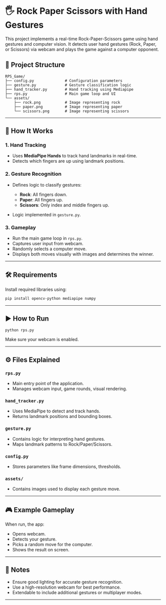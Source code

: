 # 🖐️ Rock Paper Scissors with Hand Gestures

This project implements a real-time Rock-Paper-Scissors game using hand gestures and computer vision. It detects user hand gestures (Rock, Paper, or Scissors) via webcam and plays the game against a computer opponent.

## 📁 Project Structure

```
RPS_Game/
├── config.py              # Configuration parameters
├── gesture.py             # Gesture classification logic
├── hand_tracker.py        # Hand tracking using Mediapipe
├── rps.py                 # Main game loop and UI
└── assets/
    ├── rock.png           # Image representing rock 
    ├── paper.png          # Image representing paper
    └── scissors.png       # Image representing scissors
```

---

## 🧠 How It Works

### 1. **Hand Tracking**

* Uses **MediaPipe Hands** to track hand landmarks in real-time.
* Detects which fingers are up using landmark positions.

### 2. **Gesture Recognition**

* Defines logic to classify gestures:

  * **Rock**: All fingers down.
  * **Paper**: All fingers up.
  * **Scissors**: Only index and middle fingers up.
* Logic implemented in `gesture.py`.

### 3. **Gameplay**

* Run the main game loop in `rps.py`.
* Captures user input from webcam.
* Randomly selects a computer move.
* Displays both moves visually with images and determines the winner.

---

## 🛠️ Requirements

Install required libraries using:

```bash
pip install opencv-python mediapipe numpy
```

---

## ▶️ How to Run

```bash
python rps.py
```

Make sure your webcam is enabled.

---

## ⚙️ Files Explained

### `rps.py`

* Main entry point of the application.
* Manages webcam input, game rounds, visual rendering.

### `hand_tracker.py`

* Uses MediaPipe to detect and track hands.
* Returns landmark positions and bounding boxes.

### `gesture.py`

* Contains logic for interpreting hand gestures.
* Maps landmark patterns to Rock/Paper/Scissors.

### `config.py`

* Stores parameters like frame dimensions, thresholds.

### `assets/`

* Contains images used to display each gesture move.

---

## 🎮 Example Gameplay

When run, the app:

* Opens webcam.
* Detects your gesture.
* Picks a random move for the computer.
* Shows the result on screen.

---

## 📌 Notes

* Ensure good lighting for accurate gesture recognition.
* Use a high-resolution webcam for best performance.
* Extendable to include additional gestures or multiplayer modes.

---
